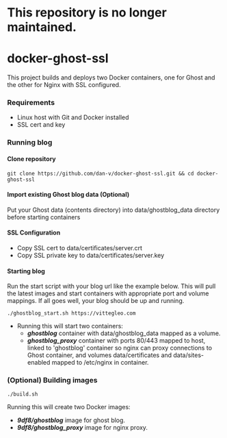 # This repository is no longer maintained.

docker-ghost-ssl
================
This project builds and deploys two Docker containers, one for Ghost and the other for Nginx with SSL configured.

### Requirements
* Linux host with Git and Docker installed
* SSL cert and key

### Running blog

#### Clone repository 

    git clone https://github.com/dan-v/docker-ghost-ssl.git && cd docker-ghost-ssl

#### Import existing Ghost blog data (Optional) 
Put your Ghost data (contents directory) into data/ghostblog_data directory before starting containers

#### SSL Configuration
* Copy SSL cert to data/certificates/server.crt
* Copy SSL private key to data/certificates/server.key

#### Starting blog
Run the start script with your blog url like the example below. This will pull the latest images and start containers with appropriate port and volume mappings. If all goes well, your blog should be up and running.

    ./ghostblog_start.sh https://vittegleo.com
    
* Running this will start two containers:
    * ***ghostblog*** container with data/ghostblog_data mapped as a volume.
    * ***ghostblog_proxy*** container with ports 80/443 mapped to host, linked to 'ghostblog' container so nginx can proxy connections to Ghost container, and volumes data/certificates and data/sites-enabled mapped to /etc/nginx in container.

### (Optional) Building images

    ./build.sh
    
  Running this will create two Docker images:
  * ***9df8/ghostblog*** image for ghost blog.
  * ***9df8/ghostblog_proxy*** image for nginx proxy. 
